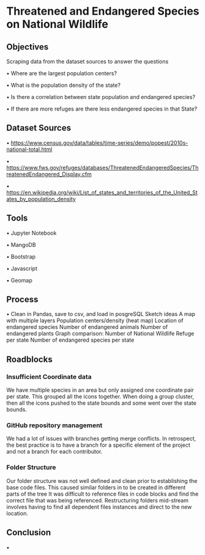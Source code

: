 # Threatened and Endangered Species on National Wildlife

## Objectives

Scraping data from the dataset sources to answer the questions

• Where are the largest population centers?

• What is the population density of the state?

• Is there a correlation between state population and endangered species?

• If there are more refuges are there less endangered species in that State?



## Dataset Sources 


• https://www.census.gov/data/tables/time-series/demo/popest/2010s-national-total.html

• https://www.fws.gov/refuges/databases/ThreatenedEndangeredSpecies/ThreatenedEndangered_Display.cfm

• https://en.wikipedia.org/wiki/List_of_states_and_territories_of_the_United_States_by_population_density


## Tools


• Jupyter Notebook

• MangoDB

• Bootstrap

• Javascript

• Geomap

## Process

• Clean in Pandas, save to csv, and load in posgreSQL Sketch ideas A map with multiple layers Population centers/density (heat map) Location of endangered species Number of endangered animals Number of endangered plants Graph comparison: Number of National Wildlife Refuge per state Number of endangered species per state

## Roadblocks

### Insufficient Coordinate data

We have multiple species in an area but only assigned one coordinate pair per state. This grouped all the icons together. When doing a group cluster, then all the icons pushed to the state bounds and some went over the state bounds.

### GitHub repository management

We had a lot of issues with branches getting merge conflicts. In retrospect, the best practice is to have a branch for a specific element of the project and not a branch for each contributor.

### Folder Structure

Our folder structure was not well defined and clean prior to establishing the base code files. This caused similar folders in to be created in different parts of the tree It was difficult to reference files in code blocks and find the correct file that was being referenced. Restructuring folders mid-stream involves having to find all dependent files instances and direct to the new location.


## Conclusion 

• 

